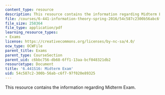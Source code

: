 ```yaml
---
content_type: resource
description: This resource contains the information regarding Midterm Exam.
file: /courses/6-441-information-theory-spring-2016/54c587c2300b56abc6f797f020e89325_MIT6_441S16_midterm.pdf
file_size: 258364
file_type: application/pdf
learning_resource_types:
- Exams
license: https://creativecommons.org/licenses/by-nc-sa/4.0/
ocw_type: OCWFile
parent_title: Exams
parent_type: CourseSection
parent_uid: c6bbc756-db68-6ff1-13aa-bcf048321db2
resourcetype: Document
title: '6.441S16: Midterm Exam'
uid: 54c587c2-300b-56ab-c6f7-97f020e89325
---
```

This resource contains the information regarding Midterm Exam.